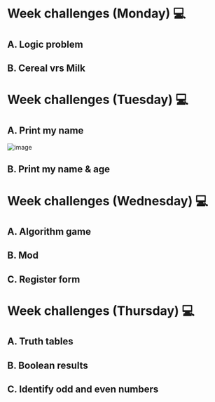 # Week challenges (Monday) 💻

## A. Logic problem
## B. Cereal vrs Milk

# Week challenges (Tuesday) 💻

## A. Print my name
![image](https://user-images.githubusercontent.com/115180055/232246665-fe4409cb-138c-4855-bb52-95e0bcd36ebe.png)
## B. Print my name & age

# Week challenges (Wednesday) 💻

## A. Algorithm game
## B. Mod
## C. Register form

# Week challenges (Thursday) 💻

## A. Truth tables
## B. Boolean results
## C. Identify odd and even numbers
